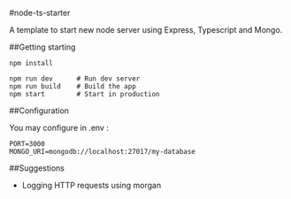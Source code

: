 #node-ts-starter

A template to start new node server using Express, Typescript and Mongo.

##Getting starting

```
npm install

npm run dev      # Run dev server
npm run build    # Build the app
npm start        # Start in production
```

##Configuration

You may configure in .env :
```
PORT=3000
MONGO_URI=mongodb://localhost:27017/my-database
```

##Suggestions

- Logging HTTP requests using morgan
